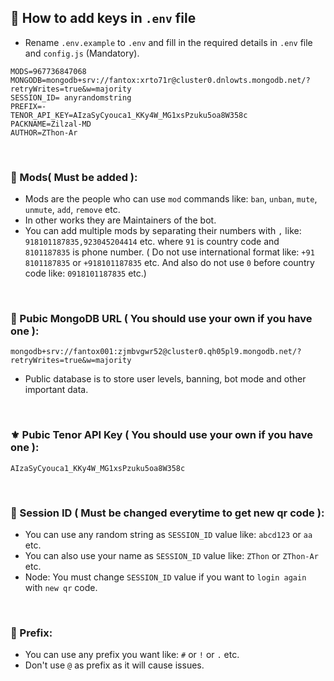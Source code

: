 ## 🧩 How to add keys in `.env` file

- Rename `.env.example` to `.env` and fill in the required details in `.env` file and `config.js` (Mandatory).

```
MODS=967736847068
MONGODB=mongodb+srv://fantox:xrto71r@cluster0.dnlowts.mongodb.net/?retryWrites=true&w=majority
SESSION_ID= anyrandomstring
PREFIX=-
TENOR_API_KEY=AIzaSyCyouca1_KKy4W_MG1xsPzuku5oa8W358c
PACKNAME=Zilzal-MD
AUTHOR=ZThon-Ar
```

<br>

### 🎀 Mods( Must be added ):
- Mods are the people who can use `mod` commands like: `ban`, `unban`, `mute`, `unmute`, `add`, `remove` etc.
- In other works they are Maintainers of the bot.
- You can add multiple mods by separating their numbers with `,` like: `918101187835,923045204414` etc. where `91` is country code and `8101187835` is phone number. ( Do not use international format like: `+91 8101187835` or `+918101187835` etc. And also do not use `0` before country code like: `0918101187835` etc.)

<br>

### 🧩 Pubic MongoDB URL ( You should use your own if you have one ):

```
mongodb+srv://fantox001:zjmbvgwr52@cluster0.qh05pl9.mongodb.net/?retryWrites=true&w=majority
```
- Public database is to store user levels, banning, bot mode and other important data.

<br>

### ⚜️ Pubic Tenor API Key ( You should use your own if you have one ):

```
AIzaSyCyouca1_KKy4W_MG1xsPzuku5oa8W358c
```

<br>

### 💫 Session ID ( Must be changed everytime to get new qr code ):

- You can use any random string as `SESSION_ID` value like: `abcd123` or `aa` etc.
- You can also use your name as `SESSION_ID` value like: `ZThon` or `ZThon-Ar` etc.
- Node: You must change `SESSION_ID` value if you want to `login again` with `new qr` code.

<br>

### 🏮 Prefix: 

- You can use any prefix you want like: `#` or `!` or `.` etc.
- Don't use `@` as prefix as it will cause issues.
